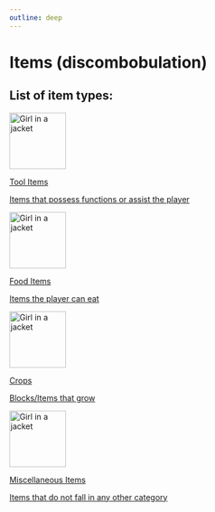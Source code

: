 ```yaml
---
outline: deep
---
```


# Items (discombobulation)
## List of item types:

<a href="/Vanilla-Upgrade-Wiki/items/tools.html">
<div class="SmallLinkCard">
  <div class="aimg"><img src="/ass-sets/items/copper_wrench.png" alt="Girl in a jacket" width="100" height="100"></div>
  <div class="textBox">
    <p class="h1">Tool Items</p>
    <p class="p">Items that possess functions or assist the player</p>
  <div>
</div></div></div></a>

<b></b>

<a href="/Vanilla-Upgrade-Wiki/items/food.html">
<div class="SmallLinkCard">
  <div class="aimg"><img src="/ass-sets/items/tomato.png" alt="Girl in a jacket" width="100" height="100"></div>
  <div class="textBox">
    <p class="h1">Food Items</p>
    <p class="p">Items the player can eat</p>
  <div>
</div></div></div></a>

<b></b>

<a href="/Vanilla-Upgrade-Wiki/items/crops.html">
<div class="SmallLinkCard">
  <div class="aimg"><img src="/ass-sets/items/corn_kernels.png" alt="Girl in a jacket" width="100" height="100"></div>
  <div class="textBox">
    <p class="h1">Crops</p>
    <p class="p">Blocks/Items that grow</p>
  <div>
</div></div></div></a>

<b></b>

<a href="/Vanilla-Upgrade-Wiki/items/misc.html">
<div class="SmallLinkCard">
  <div class="aimg"><img src="/ass-sets/items/sled.png" alt="Girl in a jacket" width="100" height="100"></div>
  <div class="textBox">
    <p class="h1">Miscellaneous Items</p>
    <p class="p">Items that do not fall in any other category</p>
  <div>
</div></div></div></a>